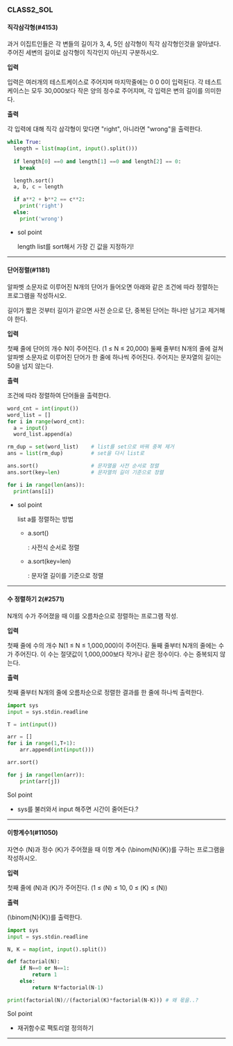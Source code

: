 ### CLASS2_SOL

#### 직각삼각형(#4153)
과거 이집트인들은 각 변들의 길이가 3, 4, 5인 삼각형이 직각 삼각형인것을 알아냈다. 주어진 세변의 길이로 삼각형이 직각인지 아닌지 구분하시오.

**입력**

입력은 여러개의 테스트케이스로 주어지며 마지막줄에는 0 0 0이 입력된다. 각 테스트케이스는 모두 30,000보다 작은 양의 정수로 주어지며, 각 입력은 변의 길이를 의미한다.

**출력**

각 입력에 대해 직각 삼각형이 맞다면 "right", 아니라면 "wrong"을 출력한다.

```py
while True:
  length = list(map(int, input().split()))
  
  if length[0] ==0 and length[1] ==0 and length[2] == 0:
    break

  length.sort()
  a, b, c = length

  if a**2 + b**2 == c**2:
    print('right')
  else:
    print('wrong')
```
* sol point
  
  length list를 sort해서 가장 긴 값을 지정하기!


---
#### 단어정렬(#1181)

알파벳 소문자로 이루어진 N개의 단어가 들어오면 아래와 같은 조건에 따라 정렬하는 프로그램을 작성하시오.

길이가 짧은 것부터
길이가 같으면 사전 순으로
단, 중복된 단어는 하나만 남기고 제거해야 한다.

**입력**

첫째 줄에 단어의 개수 N이 주어진다. (1 ≤ N ≤ 20,000) 둘째 줄부터 N개의 줄에 걸쳐 알파벳 소문자로 이루어진 단어가 한 줄에 하나씩 주어진다. 주어지는 문자열의 길이는 50을 넘지 않는다.

**출력**

조건에 따라 정렬하여 단어들을 출력한다.

```py
word_cnt = int(input())
word_list = []
for i in range(word_cnt):
  a = input()
  word_list.append(a)

rm_dup = set(word_list)    # list를 set으로 바꿔 중복 제거
ans = list(rm_dup)         # set을 다시 list로

ans.sort()                 # 문자열을 사전 순서로 정렬
ans.sort(key=len)          # 문자열의 길이 기준으로 정렬 

for i in range(len(ans)):
  print(ans[i])
```
* sol point

  list a를 정렬하는 방법
    - a.sort()

      : 사전식 순서로 정렬
  
    - a.sort(key=len)

      : 문자열 길이를 기준으로 정렬

---
#### 수 정렬하기 2(#2571)
N개의 수가 주어졌을 때 이를 오름차순으로 정렬하는 프로그램 작성.

**입력**

첫째 줄에 수의 개수 N(1 ≤ N ≤ 1,000,000)이 주어진다. 둘째 줄부터 N개의 줄에는 수가 주어진다. 이 수는 절댓값이 1,000,000보다 작거나 같은 정수이다. 수는 중복되지 않는다.

**출력**

첫째 줄부터 N개의 줄에 오름차순으로 정렬한 결과를 한 줄에 하나씩 출력한다.

```python
import sys
input = sys.stdin.readline

T = int(input())

arr = []
for i in range(1,T+1):
    arr.append(int(input()))

arr.sort()

for j in range(len(arr)):
    print(arr[j])
```
Sol point
- sys를 불러와서 input 해주면 시간이 줄어든다.?

---
#### 이항계수1(#11050)
자연수 
\(N\)과 정수 
\(K\)가 주어졌을 때 이항 계수 
\(\binom{N}{K}\)를 구하는 프로그램을 작성하시오.

**입력**

첫째 줄에 
\(N\)과 
\(K\)가 주어진다. (1 ≤ 
\(N\) ≤ 10, 0 ≤ 
\(K\) ≤ 
\(N\))

**출력**
 
\(\binom{N}{K}\)를 출력한다.

```py
import sys
input = sys.stdin.readline

N, K = map(int, input().split())

def factorial(N):
    if N==0 or N==1:
        return 1
    else:
        return N*factorial(N-1)

print(factorial(N)//(factorial(K)*factorial(N-K))) # 왜 몫을..?
```
Sol point
  - 재귀함수로 팩토리얼 정의하기

---